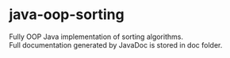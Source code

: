 # java-oop-sorting
Fully OOP Java implementation of sorting algorithms.<br>
Full documentation generated by JavaDoc is stored in doc folder.<br>
